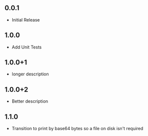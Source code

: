 ## 0.0.1

* Initial Release

## 1.0.0
 
* Add Unit Tests

## 1.0.0+1

* longer description

## 1.0.0+2 

* Better description

## 1.1.0

* Transition to print by base64 bytes so a file on disk isn't required
